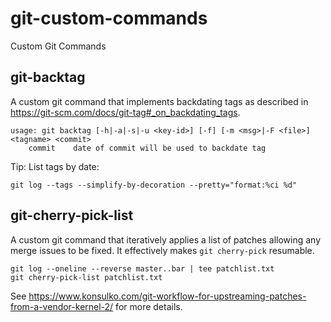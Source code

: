 # git-custom-commands
Custom Git Commands

## git-backtag

A custom git command that implements backdating tags as described in https://git-scm.com/docs/git-tag#_on_backdating_tags.

```
usage: git backtag [-h|-a|-s|-u <key-id>] [-f] [-m <msg>|-F <file>] <tagname> <commit>
    commit    date of commit will be used to backdate tag
```

Tip: List tags by date:

```
git log --tags --simplify-by-decoration --pretty="format:%ci %d"
```

## git-cherry-pick-list

A custom git command that iteratively applies a list of patches allowing any merge issues to be fixed. It effectively makes `git cherry-pick` resumable.

```
git log --oneline --reverse master..bar | tee patchlist.txt
git cherry-pick-list patchlist.txt
```

See https://www.konsulko.com/git-workflow-for-upstreaming-patches-from-a-vendor-kernel-2/ for more details.

